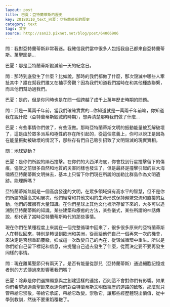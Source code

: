 ```yaml
---
layout: post
title: 巴夏：亞特蘭蒂斯的歷史
key: 20180110_text_巴夏：亞特蘭蒂斯的歷史
category: text
tags: 文字
source: http://san23.pixnet.net/blog/post/64066906
---
```



問：我對亞特蘭蒂斯非常著迷。我確信我們當中很多人包括我自己都來自亞特蘭蒂斯。萬聖節是…

巴夏：那是亞特蘭蒂斯毀滅前一天的紀念日。

問：那時到底發生了什麼？比如說，那時的我們都做了什麼，那次毀滅中哪些人牽扯其中？誰在幫我們誰又在袖手旁觀？因為我們知道我們當時在和其他種族聯繫，而且他們幫助過我們。

巴夏：是的，但是你同時也是在問一個跨越了成千上萬年歷史時期的問題。

問：只是一萬兩千年前，當我們確確實實的…你知道就是一萬兩千年前嘛，你知道我在說什麼（亞特蘭蒂斯毀滅的時期），想弄清楚那時我們做了什麼…

巴夏：有些事情你們做了，有些沒做。那時亞特蘭蒂斯文明的振動能量被瓦解破壞了，這是由於眾多派系和極性的存在所引起的，從這個意義上，你可以說正是因為在能量振動被破壞的情況下，那些存有們自己吸引招致了文明毀滅的現實實相。

問：地球變動？

巴夏：是你們所說的隕石撞擊。在你們的大西洋海底，你會找到行星撞擊留下的傷痕，儘管之前很多自然和地質的災害同樣也發生了，但是最終是撞擊引起的巨大海嘯將亞特蘭蒂斯文明抹去，基本上只留下你們現在所說的加勒比群島作為文明遺跡。能理解嗎？

亞特蘭蒂斯無疑是一個高度發達的文明，在眾多領域擁有高水平的智慧，但不是你們所謂的最高文明層次，他們經常和其他文明的生命形式保持頻繁交流和直接的互動，他們的確擁有大量知識。在你們星球上其他文化裡所存留下來的，大多可以追溯到亞特蘭蒂斯的知識。某些建築和療癒的方法，某些儀式，某些所謂的神話傳說，都代表了當時亞特蘭蒂斯時代的那些事情。

現在你們在某種程度上來說在一個完整循環中回來了，很多很多原來的亞特蘭蒂斯人在轉世回來，特別是轉世到歐洲和美洲，從而給他們自己一個再來一次的機會，來決定是否想重蹈覆轍，抑或這一次改變自己的內在，從毀滅循環中重生。所以是你們給自己留下標記和信息，來提醒自己過去發生了什麼，從而決定要不要再發生同樣的事情。

問：現在離萬聖節只有兩天了。是否有能量從那兒（亞特蘭蒂斯）通過細胞記憶或者別的方式傳過來影響著我們嗎？

巴夏：除非是你們選擇願意與之創建這樣的連接，否則這不會對你們有影響。如果你們希望通過萬聖節來表達你們對亞特蘭蒂斯文明做經歷的道路的致敬，那麼就只管帶給它崇敬，帶給它承諾，帶給它改變。崇敬它，讓那些經歷體現出價值，從中學到教訓，然後不要重蹈覆轍了。

